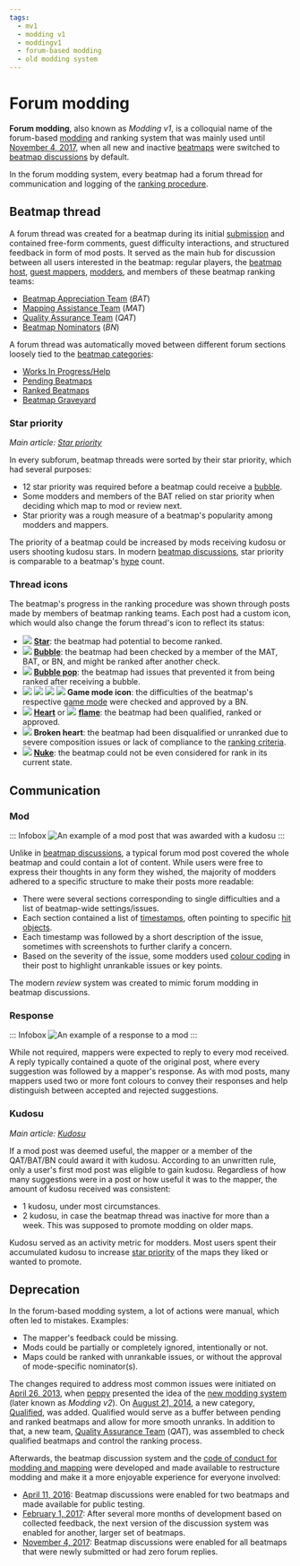 ```yaml
---
tags:
  - mv1
  - modding v1
  - moddingv1
  - forum-based modding
  - old modding system
---
```


# Forum modding

**Forum modding**, also known as *Modding v1*, is a colloquial name of the forum-based [modding](/wiki/Modding) and ranking system that was mainly used until [November 4, 2017](https://osu.ppy.sh/community/forums/topics/650961?n=7), when all new and inactive [beatmaps](/wiki/Beatmap) were switched to [beatmap discussions](/wiki/Beatmap_discussion) by default.

In the forum modding system, every beatmap had a forum thread for communication and logging of the [ranking procedure](/wiki/Beatmap_ranking_procedure).

## Beatmap thread

A forum thread was created for a beatmap during its initial [submission](/wiki/Beatmapping/Beatmap_submission) and contained free-form comments, guest difficulty interactions, and structured feedback in form of mod posts. It served as the main hub for discussion between all users interested in the beatmap: regular players, the [beatmap host](/wiki/Beatmap/Beatmap_host), [guest mappers](/wiki/Beatmap/Guest_difficulty), [modders](/wiki/Modding/Modder), and members of these beatmap ranking teams:

- [Beatmap Appreciation Team](/wiki/People/Beatmap_Appreciation_Team) (*BAT*)
- [Mapping Assistance Team](/wiki/People/Mapping_Assistance_Team) (*MAT*)
- [Quality Assurance Team](/wiki/People/Quality_Assurance_Team) (*QAT*)
- [Beatmap Nominators](/wiki/People/Beatmap_Nominators) (*BN*)

A forum thread was automatically moved between different forum sections loosely tied to the [beatmap categories](/wiki/Beatmap/Category):

- [Works In Progress/Help](https://osu.ppy.sh/community/forums/10)
- [Pending Beatmaps](https://osu.ppy.sh/community/forums/6)
- [Ranked Beatmaps](https://osu.ppy.sh/community/forums/14)
- [Beatmap Graveyard](https://osu.ppy.sh/community/forums/19)

### Star priority

*Main article: [Star priority](/wiki/Modding/Star_priority)*

In every subforum, beatmap threads were sorted by their star priority, which had several purposes:

- 12 star priority was required before a beatmap could receive a [bubble](/wiki/Modding/Bubble).
- Some modders and members of the BAT relied on star priority when deciding which map to mod or review next.
- Star priority was a rough measure of a beatmap's popularity among modders and mappers.

The priority of a beatmap could be increased by mods receiving kudosu or users shooting kudosu stars. In modern [beatmap discussions](/wiki/Beatmap_discussion), star priority is comparable to a beatmap's [hype](/wiki/Beatmap/Hype) count.

### Thread icons

The beatmap's progress in the ranking procedure was shown through posts made by members of beatmap ranking teams. Each post had a custom icon, which would also change the forum thread's icon to reflect its status:

- ![](/wiki/shared/icon/star.gif) **[Star](/wiki/Disambiguation/Star)**: the beatmap had potential to become ranked.
- ![](/wiki/shared/icon/bubble.gif) **[Bubble](/wiki/Modding/Bubble)**: the beatmap had been checked by a member of the MAT, BAT, or BN, and might be ranked after another check.
- ![](/wiki/shared/icon/bubble-pop.gif) **[Bubble pop](/wiki/Modding/Bubble#bubble-pop)**: the beatmap had issues that prevented it from being ranked after receiving a bubble.
- ![](img/icon/osu.gif) ![](img/icon/taiko.gif) ![](img/icon/ctb.gif) ![](img/icon/mania.gif) **Game mode icon**: the difficulties of the beatmap's respective [game mode](/wiki/Game_mode) were checked and approved by a BN.
- ![](/wiki/shared/icon/heart.gif) **[Heart](/wiki/Beatmap/Category#ranked)** or ![](/wiki/shared/icon/flame.gif) **[flame](/wiki/Beatmap/Category#approved)**: the beatmap had been qualified, ranked or approved.
- ![](/wiki/shared/icon/broken-heart.gif) **Broken heart**: the beatmap had been disqualified or unranked due to severe composition issues or lack of compliance to the [ranking criteria](/wiki/Ranking_Criteria).
- ![](/wiki/shared/icon/nuke.gif) **[Nuke](/wiki/Modding/Nuke)**: the beatmap could not be even considered for rank in its current state.

## Communication

### Mod

::: Infobox
![](img/mod-post.png "An example of a mod post that was awarded with a kudosu")
:::

Unlike in [beatmap discussions](/wiki/Beatmap_discussion), a typical forum mod post covered the whole beatmap and could contain a lot of content. While users were free to express their thoughts in any form they wished, the majority of modders adhered to a specific structure to make their posts more readable:

- There were several sections corresponding to single difficulties and a list of beatmap-wide settings/issues.
- Each section contained a list of [timestamps](/wiki/Modding/Timestamp), often pointing to specific [hit objects](/wiki/Gameplay/Hit_object).
- Each timestamp was followed by a short description of the issue, sometimes with screenshots to further clarify a concern.
- Based on the severity of the issue, some modders used [colour coding](/wiki/BBCode#colour) in their post to highlight unrankable issues or key points.

The modern *review* system was created to mimic forum modding in beatmap discussions.

### Response

::: Infobox
![](img/mod-response.png "An example of a response to a mod")
:::

While not required, mappers were expected to reply to every mod received. A reply typically contained a quote of the original post, where every suggestion was followed by a mapper's response. As with mod posts, many mappers used two or more font colours to convey their responses and help distinguish between accepted and rejected suggestions.

### Kudosu

*Main article: [Kudosu](/wiki/Modding/Kudosu)*

If a mod post was deemed useful, the mapper or a member of the QAT/BAT/BN could award it with kudosu. According to an unwritten rule, only a user's first mod post was eligible to gain kudosu. Regardless of how many suggestions were in a post or how useful it was to the mapper, the amount of kudosu received was consistent:

- 1 kudosu, under most circumstances.
- 2 kudosu, in case the beatmap thread was inactive for more than a week. This was supposed to promote modding on older maps.

Kudosu served as an activity metric for modders. Most users spent their accumulated kudosu to increase [star priority](/wiki/Modding/Star_priority) of the maps they liked or wanted to promote.

## Deprecation

In the forum-based modding system, a lot of actions were manual, which often led to mistakes. Examples:

- The mapper's feedback could be missing.
- Mods could be partially or completely ignored, intentionally or not.
- Maps could be ranked with unrankable issues, or without the approval of mode-specific nominator(s).

The changes required to address most common issues were initiated on [April 26, 2013](https://osu.ppy.sh/community/forums/topics/129625), when [peppy](/wiki/People/peppy) presented the idea of the [new modding system](/wiki/Beatmap_discussion) (later known as *Modding v2*). On [August 21, 2014](https://osu.ppy.sh/home/news/2014-08-21-restructuring-of-the-bat), a new category, [Qualified](/wiki/Beatmap/Category#qualified), was added. Qualified would serve as a buffer between pending and ranked beatmaps and allow for more smooth unranks. In addition to that, a new team, [Quality Assurance Team](/wiki/People/Quality_Assurance_Team) (*QAT*), was assembled to check qualified beatmaps and control the ranking process.

Afterwards, the beatmap discussion system and the [code of conduct for modding and mapping](/wiki/Rules/Code_of_Conduct_for_Modding_and_Mapping#making-a-mod-post) were developed and made available to restructure modding and make it a more enjoyable experience for everyone involved:

- [April 11, 2016](https://osu.ppy.sh/community/forums/topics/442285): Beatmap discussions were enabled for two beatmaps and made available for public testing.
- [February 1, 2017](https://osu.ppy.sh/community/forums/topics/552250): After several more months of development based on collected feedback, the next version of the discussion system was enabled for another, larger set of beatmaps.
- [November 4, 2017](https://osu.ppy.sh/community/forums/topics/650961?n=7): Beatmap discussions were enabled for all beatmaps that were newly submitted or had zero forum replies.
